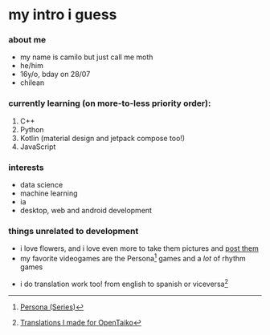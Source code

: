 # my intro i guess
### about me
- my name is camilo but just call me moth
- he/him
- 16y/o, bday on 28/07
- chilean

### currently learning (on more-to-less priority order):
1. C++
2. Python
3. Kotlin (material design and jetpack compose too!)
4. JavaScript

### interests
- data science
- machine learning
- ia
- desktop, web and android development

### things unrelated to development
- i love flowers, and i love even more to take them pictures and [post them](https://www.instagram.com/mmentom0ri_/)
- my favorite videogames are the Persona[^1] games and a *lot* of rhythm games
[^1]: [Persona (Series)](https://en.wikipedia.org/wiki/Persona_(series))
- i do translation work too! from english to spanish or viceversa[^2]
[^2]: [Translations I made for OpenTaiko](https://github.com/0auBSQ/OpenTaiko/blob/main/TJAPlayer3/I18N/CLang_es.cs)

